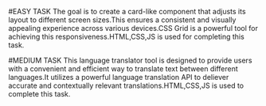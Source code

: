 #EASY TASK
The goal is to create a card-like component that adjusts its layout to different screen sizes.This ensures a consistent and visually appealing experience across various devices.CSS Grid is a powerful tool for achieving this responsiveness.HTML,CSS,JS is used for completing this task.

#MEDIUM TASK
This language translator tool is designed to provide users with a convenient and efficient way to translate text between different languages.It utilizes a powerful language translation API to deliever accurate and contextually relevant translations.HTML,CSS,JS is used to complete this task.
